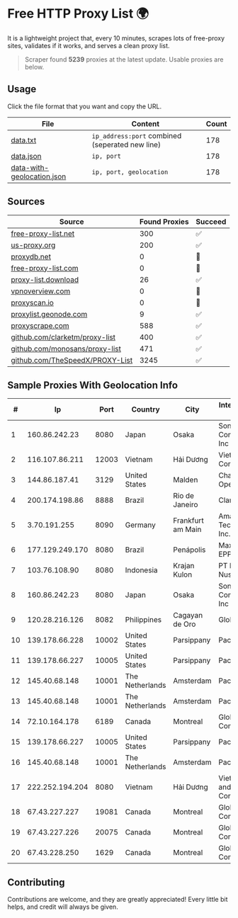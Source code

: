 
# Free HTTP Proxy List 🌍

It is a lightweight project that, every 10 minutes, scrapes lots of free-proxy sites, validates if it works, and serves a clean proxy list.


> Scraper found **5239** proxies at the latest update. Usable proxies are below.

## Usage

Click the file format that you want and copy the URL.


|File|Content|Count|
|----|-------|-----|
|[data.txt](https://raw.githubusercontent.com/themiralay/Proxy-List-World/master/data.txt)|`ip_address:port` combined (seperated new line)|178|
|[data.json](https://raw.githubusercontent.com/themiralay/Proxy-List-World/master/data.json)|`ip, port`|178|
|[data-with-geolocation.json](https://raw.githubusercontent.com/themiralay/Proxy-List-World/master/data-with-geolocation.json)|`ip, port, geolocation`|178|

## Sources

|Source|Found Proxies|Succeed|
|------|-------------|-------|
|[free-proxy-list.net](https://free-proxy-list.net)|300|✅|
|[us-proxy.org](https://www.us-proxy.org)|200|✅|
|[proxydb.net](http://proxydb.net)|0|🚫|
|[free-proxy-list.com](https://free-proxy-list.com/?page=&port=&type%5B%5D=http&type%5B%5D=https&up_time=0&search=Search)|0|🚫|
|[proxy-list.download](https://www.proxy-list.download/HTTP)|26|✅|
|[vpnoverview.com](https://vpnoverview.com/privacy/anonymous-browsing/free-proxy-servers)|0|🚫|
|[proxyscan.io](https://www.proxyscan.io)|0|🚫|
|[proxylist.geonode.com](https://proxylist.geonode.com/api/proxy-list?limit=300&page=1&sort_by=lastChecked&sort_type=desc&protocols=http,https)|9|✅|
|[proxyscrape.com](https://api.proxyscrape.com/v2/?request=displayproxies&protocol=http&timeout=10000&country=all&ssl=all&anonymity=all)|588|✅|
|[github.com/clarketm/proxy-list](https://raw.githubusercontent.com/clarketm/proxy-list/master/proxy-list-raw.txt)|400|✅|
|[github.com/monosans/proxy-list](https://raw.githubusercontent.com/monosans/proxy-list/main/proxies/http.txt)|471|✅|
|[github.com/TheSpeedX/PROXY-List](https://raw.githubusercontent.com/TheSpeedX/PROXY-List/master/http.txt)|3245|✅|


## Sample Proxies With Geolocation Info

|#|Ip|Port|Country|City|Internet Service Provider|
|-|--|----|-------|----|-------------------------|
|1|160.86.242.23|8080|Japan|Osaka|Sony Network Communications Inc|
|2|116.107.86.211|12003|Vietnam|Hải Dương|Viettel Corporation|
|3|144.86.187.41|3129|United States|Malden|Charles River Operation|
|4|200.174.198.86|8888|Brazil|Rio de Janeiro|Claro S.A|
|5|3.70.191.255|8090|Germany|Frankfurt am Main|Amazon Technologies Inc.|
|6|177.129.249.170|8080|Brazil|Penápolis|Maxcomm Ltda EPP|
|7|103.76.108.90|8080|Indonesia|Krajan Kulon|PT Mahawira Nusantara Grup|
|8|160.86.242.23|8080|Japan|Osaka|Sony Network Communications Inc|
|9|120.28.216.126|8082|Philippines|Cagayan de Oro|Globe Telecom|
|10|139.178.66.228|10002|United States|Parsippany|Packet Host, Inc.|
|11|139.178.66.227|10005|United States|Parsippany|Packet Host, Inc.|
|12|145.40.68.148|10001|The Netherlands|Amsterdam|Packet Host, Inc.|
|13|145.40.68.148|10001|The Netherlands|Amsterdam|Packet Host, Inc.|
|14|72.10.164.178|6189|Canada|Montreal|GloboTech Communications|
|15|139.178.66.227|10005|United States|Parsippany|Packet Host, Inc.|
|16|145.40.68.148|10001|The Netherlands|Amsterdam|Packet Host, Inc.|
|17|222.252.194.204|8080|Vietnam|Hải Dương|VietNam Post and Telecom Corporation|
|18|67.43.227.227|19081|Canada|Montreal|GloboTech Communications|
|19|67.43.227.226|20075|Canada|Montreal|GloboTech Communications|
|20|67.43.228.250|1629|Canada|Montreal|GloboTech Communications|



## Contributing

Contributions are welcome, and they are greatly appreciated! Every
little bit helps, and credit will always be given.

